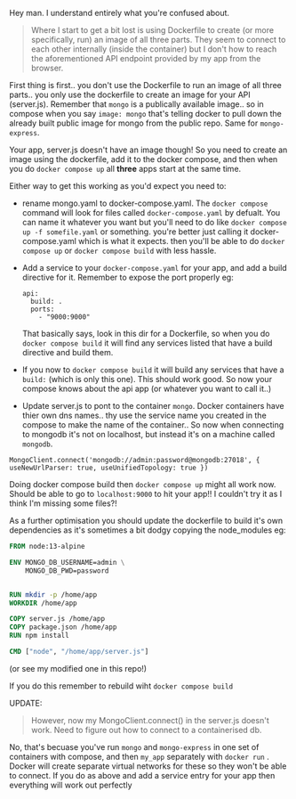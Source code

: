 Hey man. I understand entirely what you're confused about.

> Where I start to get a bit lost is using Dockerfile to create (or more specifically, run) an image of all three parts. They seem to connect to each other internally (inside the container) but I don't how to reach the aforementioned API endpoint provided by my app from the browser.

First thing is first.. you don't use the Dockerfile to run an image of all three parts.. you only use the dockerfile to create an image for
your API (server.js). Remember that `mongo` is a publically available image.. so in compose when you say `image: mongo` that's telling docker to pull down the already built public image for mongo from the public repo. Same for `mongo-express`.

Your app, server.js doesn't have an image though! So you need to create an image using the dockerfile, add it to the docker compose, and then
when you do `docker compose up` all **three** apps start at the same time. 

Either way to get this working as you'd expect you need to:

* rename mongo.yaml to docker-compose.yaml. The `docker compose ` command will look for files called `docker-compose.yaml` by defualt. You can name it whatever you want but you'll need to do like `docker compose up -f somefile.yaml` or something. you're better just calling it docker-compose.yaml which is what it expects. then you'll be able to do `docker compose up` or `docker compose build` with less hassle.
* Add a service to your `docker-compose.yaml` for your app, and add a build directive for it. Remember to expose the port properly eg: 
  ```
  api:
    build: .
    ports:
      - "9000:9000"
  ```
  That basically says, look in this dir for a Dockerfile, so when you do `docker compose build` it will find any services listed that have a build directive and build them.
* If you now to `docker compose build` it will build any services that have a `build:` (which is only this one). This should work good. So now your compose knows about the api app (or whatever you want to call it..) 


* Update server.js to pont to the container `mongo`.
Docker containers have thier own dns names.. thy use the service name you created in the compose to make the name of the container.. So now when connecting to mongodb it's not on localhost, but instead it's on a machine called `mongodb`.
```
MongoClient.connect('mongodb://admin:password@mongodb:27018', { useNewUrlParser: true, useUnifiedTopology: true })
```

Doing docker compose build then `docker compose up` might all work now. Should be able to go to `localhost:9000` to hit your app!! I couldn't try it as I think I'm missing some files?!



As a further optimisation  you should update the dockerfile to build it's own dependencies as it's sometimes a bit dodgy copying the node_modules  eg:
```Dockerfile
FROM node:13-alpine

ENV MONGO_DB_USERNAME=admin \
    MONGO_DB_PWD=password


RUN mkdir -p /home/app
WORKDIR /home/app

COPY server.js /home/app
COPY package.json /home/app
RUN npm install

CMD ["node", "/home/app/server.js"]
```
(or see my modified one in this repo!)

If you do this remember to rebuild wiht `docker compose build`



UPDATE:

>However, now my MongoClient.connect() in the server.js doesn't work. Need to figure out how to connect to a containerised db.

No, that's becuase you've run `mongo` and `mongo-express` in one set of containers with compose, and then `my_app` separately with `docker run` . Docker will create separate virtual networks for these so they won't be able to connect. If you do as above and add a service entry for your app then everything will work out perfectly
